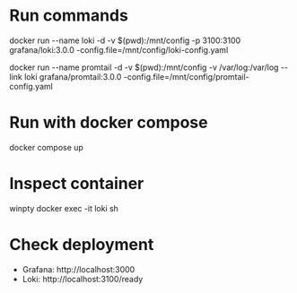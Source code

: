 # Run commands
docker run --name loki -d -v $(pwd):/mnt/config -p 3100:3100 grafana/loki:3.0.0 -config.file=/mnt/config/loki-config.yaml

docker run --name promtail -d -v $(pwd):/mnt/config -v /var/log:/var/log --link loki grafana/promtail:3.0.0 -config.file=/mnt/config/promtail-config.yaml

# Run with docker compose
docker compose up

# Inspect container
winpty docker exec -it loki sh

# Check deployment
- Grafana: http://localhost:3000
- Loki: http://localhost:3100/ready
